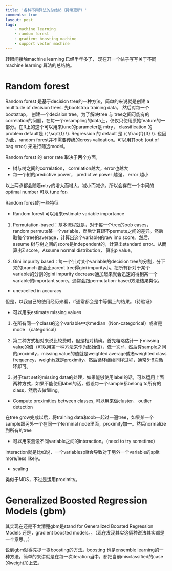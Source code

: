 ```yaml
---
title: '各种不同算法的总结帖（持续更新）'
comments: true
layout: post
tags:
    - machine learning
    - random forest
    - gradient boosting machine
    - support vector machine
---
```


转眼间接触machine learning 已经半年多了， 现在开一个帖子写写关于不同machine learning 算法的总结帖。

# Random forest

Random forest 是基于decision tree的一种方法，简单的来说就是创建 a multitude of decision trees. 先bootstrap training data， 然后对每一个bootstrap， 创建一个decision tree。为了解决tree 与 tree之间可能有的correlation的问题，在每一个resampling的data上，仅仅只使用原始feature的一部分。在R上的这个可以用来tune的parameter是 mtry， classification 的problem default是 \\( \sqrt{f} \\). Regression 的 default 是 \\( \frac{f}{3} \\). 也因为此，random forest并不需要传统的cross validation。可以用其oob (out of bag error) 来进行筛选model。

Random forest 的 error rate 取决于两个方面，

- 树与树之间的correlation， correlation越大，error也越大 
- 每一个树的predictive power， predictive power 越强， error 越小

以上两点都会随着mtry的增大而增大，减小而减少。所以会存在一个中间的optimal number 可以 tune for。 

Random forest的一些特征

- Random forest 可以用来estimate variable importance

1. Permutation-based：基本流程就是，对于每一个tree的oob cases， random permute某一个variable，然后计算跟不permute之间的差异。然后取每个tree的average，计算出这个variable的raw imp score。然后，assume 树与树之间的score是independent的，计算出standard error。从而算出Z score。Assume normal distribution， 算出p value。

2. Gini impurity based：每一个针对某个variable的decision tree的分割，分下来的branch 都会比parent tree得gini impurity小。把所有针对于某个variable的分割的gini impurity decrease通加起来就会迅速的得到某一个variable的important score。通常会跟permutation-based方法结果类似。

- unexcelled in accuracy

但是，以我自己的使用经历来看，rf通常都会是中等偏上的结果。（待验证）

- 可以用来estimate missing values

1. 在所有同一个class的这个variable中求median（Non-categorical）或者是mode （categorical）

2. 第二种方式相对来说比较费时，但是相对精确。首先粗略估计一下missing value的值（可以用第一种方法来作为起始值），做一次rf，然后算sample之间的proximity，missing value的值就是weighted average或者weighted class frequency，weights就是proximity。然后循环继续同样过程，通常5-6次循环即可。

3. 对于test set的missing data的处理，如果能够使用label的话，可以运用上面两种方式，如果不能使用label的话，假设每一个sample都belong to所有的class，然后去做filling。

- Compute proximities between classes, 可以用来做cluster， outlier detection

在tree grow完成以后，将training data和oob一起过一遍tree，如果某一个sample跟另外一个在同一个terminal node里面，proximity加一。然后normalize到所有的tree

- 可以用来测设不同variable之间的interaction。（need to try sometime）

interaction就是比如说，一个variablesplit会导致对于另外一个variable的split more/less likely。

- scaling

类似于MDS，不过是运用proximity。

# Generalized Boosted Regression Models (gbm)

其实现在还是不太清楚gbm是stand for Generalized Boosted Regression Models 还是，gradient boosted models。。（现在发现其实这俩种说法其实都是一个意思。。）

说到gbm就得先提一提boosting的方法。boosting 也是ensemble learning的一种方法，简单的来讲就是在每一次iteration当中，都把当前misclassified的case的weight加上去。







